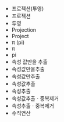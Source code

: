 - 프로젝션(투영)
- 프로젝션
- 투영
- Projection
- Project
- π (pi)
- π
- pi
- 속성 값만을 추출
- 속성값만을추출
- 속성값만추출
- 속성값추출
- 속성추출
- 속성값추출ㆍ중복제거
- 속성추출ㆍ중복제거
- 수직연산